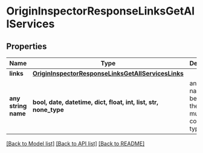 # OriginInspectorResponseLinksGetAllServices


## Properties
Name | Type | Description | Notes
------------ | ------------- | ------------- | -------------
**links** | [**OriginInspectorResponseLinksGetAllServicesLinks**](OriginInspectorResponseLinksGetAllServicesLinks.md) |  | [optional] 
**any string name** | **bool, date, datetime, dict, float, int, list, str, none_type** | any string name can be used but the value must be the correct type | [optional]

[[Back to Model list]](../README.md#documentation-for-models) [[Back to API list]](../README.md#documentation-for-api-endpoints) [[Back to README]](../README.md)


